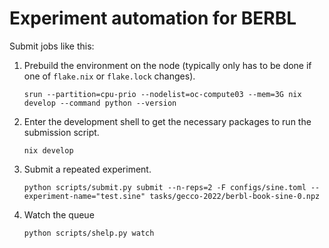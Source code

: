 # Experiment automation for BERBL


Submit jobs like this:

1. Prebuild the environment on the node (typically only has to be done if one of
   `flake.nix` or `flake.lock` changes).

   ```
   srun --partition=cpu-prio --nodelist=oc-compute03 --mem=3G nix develop --command python --version
   ```

2. Enter the development shell to get the necessary packages to run the
   submission script.

    ```
    nix develop
    ```

3. Submit a repeated experiment.

    ```
    python scripts/submit.py submit --n-reps=2 -F configs/sine.toml --experiment-name="test.sine" tasks/gecco-2022/berbl-book-sine-0.npz
    ```

4. Watch the queue

   ```
   python scripts/shelp.py watch
   ```
